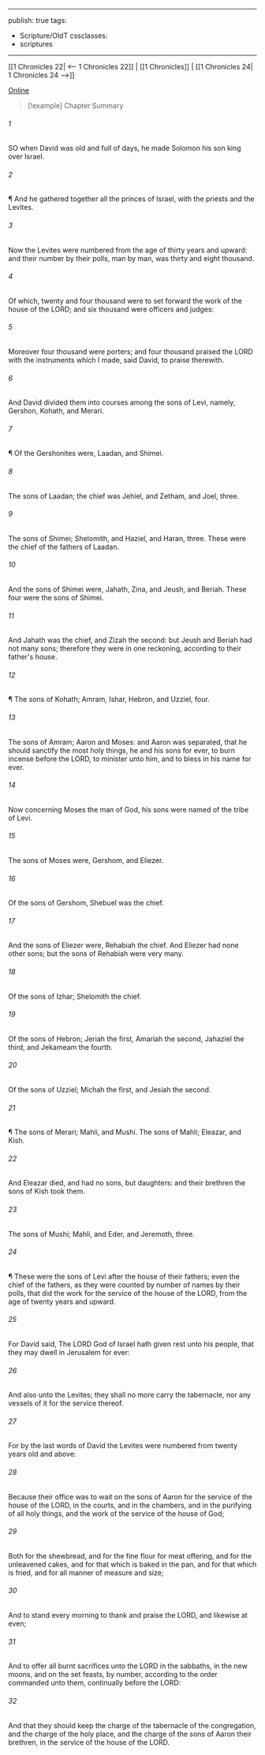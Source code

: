 

---
publish: true
tags:
  - Scripture/OldT
cssclasses:
  - scriptures
---
[[1 Chronicles 22| <-- 1 Chronicles 22]] | [[1 Chronicles]] | [[1 Chronicles 24| 1 Chronicles 24 -->]]

[Online](https://churchofjesuschrist.org/study/scriptures/ot/1-chr/23?lang=eng)

>[!example] Chapter Summary
>
###### 1
SO when David was old and full of days, he made Solomon his son king over Israel.
###### 2
¶ And he gathered together all the princes of Israel, with the priests and the Levites.
###### 3
Now the Levites were numbered from the age of thirty years and upward: and their number by their polls, man by man, was thirty and eight thousand.
###### 4
Of which, twenty and four thousand were to set forward the work of the house of the LORD; and six thousand were officers and judges:
###### 5
Moreover four thousand were porters; and four thousand praised the LORD with the instruments which I made, said David, to praise therewith.
###### 6
And David divided them into courses among the sons of Levi, namely, Gershon, Kohath, and Merari.
###### 7
¶ Of the Gershonites were, Laadan, and Shimei.
###### 8
The sons of Laadan; the chief was Jehiel, and Zetham, and Joel, three.
###### 9
The sons of Shimei; Shelomith, and Haziel, and Haran, three. These were the chief of the fathers of Laadan.
###### 10
And the sons of Shimei were, Jahath, Zina, and Jeush, and Beriah.  These four were the sons of Shimei.
###### 11
And Jahath was the chief, and Zizah the second: but Jeush and Beriah had not many sons; therefore they were in one reckoning, according to their father's house.
###### 12
¶ The sons of Kohath; Amram, Ishar, Hebron, and Uzziel, four.
###### 13
The sons of Amram; Aaron and Moses: and Aaron was separated, that he should sanctify the most holy things, he and his sons for ever, to burn incense before the LORD, to minister unto him, and to bless in his name for ever.
###### 14
Now concerning Moses the man of God, his sons were named of the tribe of Levi.
###### 15
The sons of Moses were, Gershom, and Eliezer.
###### 16
Of the sons of Gershom, Shebuel was the chief.
###### 17
And the sons of Eliezer were, Rehabiah the chief.  And Eliezer had none other sons; but the sons of Rehabiah were very many.
###### 18
Of the sons of Izhar; Shelomith the chief.
###### 19
Of the sons of Hebron; Jeriah the first, Amariah the second, Jahaziel the third, and Jekameam the fourth.
###### 20
Of the sons of Uzziel; Michah the first, and Jesiah the second.
###### 21
¶ The sons of Merari; Mahli, and Mushi.  The sons of Mahli; Eleazar, and Kish.
###### 22
And Eleazar died, and had no sons, but daughters: and their brethren the sons of Kish took them.
###### 23
The sons of Mushi; Mahli, and Eder, and Jeremoth, three.
###### 24
¶ These were the sons of Levi after the house of their fathers; even the chief of the fathers, as they were counted by number of names by their polls, that did the work for the service of the house of the LORD, from the age of twenty years and upward.
###### 25
For David said, The LORD God of Israel hath given rest unto his people, that they may dwell in Jerusalem for ever:
###### 26
And also unto the Levites; they shall no more carry the tabernacle, nor any vessels of it for the service thereof.
###### 27
For by the last words of David the Levites were numbered from twenty years old and above:
###### 28
Because their office was to wait on the sons of Aaron for the service of the house of the LORD, in the courts, and in the chambers, and in the purifying of all holy things, and the work of the service of the house of God;
###### 29
Both for the shewbread, and for the fine flour for meat offering, and for the unleavened cakes, and for that which is baked in the pan, and for that which is fried, and for all manner of measure and size;
###### 30
And to stand every morning to thank and praise the LORD, and likewise at even;
###### 31
And to offer all burnt sacrifices unto the LORD in the sabbaths, in the new moons, and on the set feasts, by number, according to the order commanded unto them, continually before the LORD:
###### 32
And that they should keep the charge of the tabernacle of the congregation, and the charge of the holy place, and the charge of the sons of Aaron their brethren, in the service of the house of the LORD.



